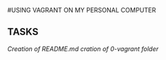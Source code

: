 #USING VAGRANT ON MY PERSONAL COMPUTER
## TASKS
*Creation of README.md*
*cration of 0-vagrant folder*
